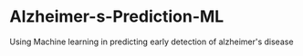 # Alzheimer-s-Prediction-ML
Using Machine learning in predicting early detection of alzheimer's disease
